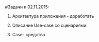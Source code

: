 #Задачи к 02.11.2015:
1) Архитектура приложения - доработать

2) Описание Use-case со сценариями

3) Case- средства
